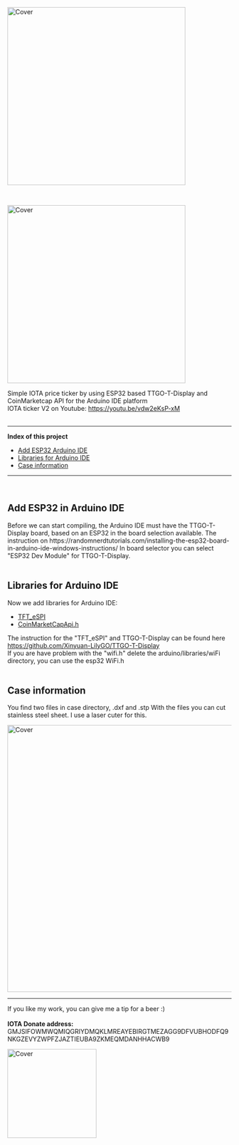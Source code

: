<p><img src="https://github.com/oxinon/IOTA-price-ticker-V2-TTGO-T-Display/blob/master/picture/IOTA-Price-Ticker.png" alt="Cover" width="400"></p>

<br>

<p><img src="https://github.com/oxinon/IOTA-price-ticker-V2-TTGO-T-Display/blob/master/picture/priceticker.png" alt="Cover" width="400"></p>

Simple IOTA price ticker by using ESP32 based TTGO-T-Display and CoinMarketcap API for the Arduino IDE platform
<br>
IOTA ticker V2 on Youtube: https://youtu.be/vdw2eKsP-xM
<br>
<br>

* * *

<b>Index of this project</b>

+ [Add ESP32 Arduino IDE](#ESP32)
+ [Libraries for Arduino IDE](#libraries)
+ [Case information](#case)

* * *
<br>
<a name="ESP32"></a><h2>Add ESP32 in Arduino IDE</h2>
Before we can start compiling, the Arduino IDE must have the TTGO-T-Display board, based on an ESP32 in the board selection available.
The instruction on https://randomnerdtutorials.com/installing-the-esp32-board-in-arduino-ide-windows-instructions/
In board selector you can select "ESP32 Dev Module" for TTGO-T-Display.
<br>
<br>

<a name="libraries"></a><h2>Libraries for Arduino IDE</h2>
Now we add libraries for Arduino IDE:
<br>

+ [TFT_eSPI](https://github.com/Bodmer/TFT_eSPI)
+ [CoinMarketCapApi.h](https://github.com/witnessmenow/arduino-coinmarketcap-api)
   
The instruction for the "TFT_eSPI" and TTGO-T-Display can be found here https://github.com/Xinyuan-LilyGO/TTGO-T-Display<br>
If you are have problem with the "wifi.h" delete the arduino/libraries/wiFi directory, you can use the esp32 WiFi.h
<br>
<br>
<a name="case"></a><h2>Case information</h2>
You find two files in case directory, .dxf and .stp With the files you can cut stainless steel sheet. I use a laser cuter for this.
<p><img src="https://github.com/oxinon/IOTA-price-ticker-V2-TTGO-T-Display/blob/master/case/case2.png" alt="Cover" width="600"></p>

* * *

If you like my work, you can give me a tip for a beer :)<br><br>
<b>IOTA Donate address:</b> 
GMJSIFOWMWQMIQGRIYDMQKLMREAYEBIRGTMEZAGG9DFVUBHODFQ9NKGZEVYZWPFZJAZTIEUBA9ZKMEQMDANHHACWB9 <br>

<p><img src="https://github.com/oxinon/IOTA-price-ticker-V2-TTGO-T-Display/blob/master/picture/qrcode.png" alt="Cover" width="200"></p>
